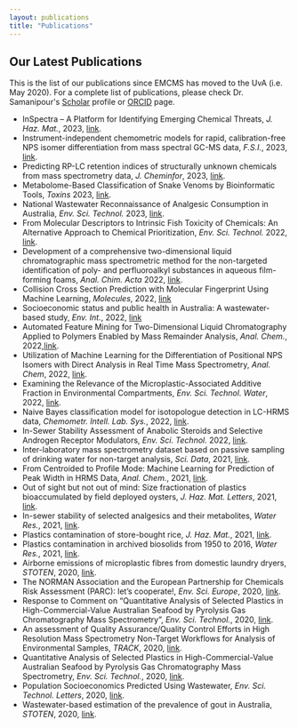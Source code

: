 ```yaml
---
layout: publications
title: "Publications"
---
```


## Our Latest Publications 

This is the list of our publications since EMCMS has moved to the UvA (i.e. May 2020). For a complete list of publications, please check Dr. Samanipour's [Scholar](https://scholar.google.com/citations?user=q91SSooAAAAJ&hl=en) profile or [ORCID](https://orcid.org/0000-0001-8270-6979) page.

* InSpectra – A Platform for Identifying Emerging Chemical Threats, *J. Haz. Mat.*, 2023, [link](https://www.sciencedirect.com/science/article/pii/S0304389423007690).
* Instrument-independent chemometric models for rapid, calibration-free NPS isomer differentiation from mass spectral GC-MS data, *F.S.I.*, 2023, [link](https://www.sciencedirect.com/science/article/pii/S0379073823001007?via%3Dihub).
* Predicting RP-LC retention indices of structurally unknown chemicals from mass spectrometry data, *J. Cheminfor*, 2023, [link](https://jcheminf.biomedcentral.com/articles/10.1186/s13321-023-00699-8).
* Metabolome-Based Classification of Snake Venoms by Bioinformatic Tools, *Toxins* 2023, [link](https://www.mdpi.com/2072-6651/15/2/161). 
* National Wastewater Reconnaissance of Analgesic Consumption in Australia, *Env. Sci. Technol.* 2023, [link](https://pubs.acs.org/doi/10.1021/acs.est.2c06691).
* From Molecular Descriptors to Intrinsic Fish Toxicity of Chemicals: An Alternative Approach to Chemical Prioritization, *Env. Sci. Technol.* 2022, [link](https://pubs.acs.org/doi/10.1021/acs.est.2c07353).
* Development of a comprehensive two-dimensional liquid chromatographic mass spectrometric method for the non-targeted identification of poly- and perfluoroalkyl substances in aqueous film-forming foams, *Anal. Chim. Acta* 2022, [link](https://www.sciencedirect.com/science/article/pii/S000326702201056X?via%3Dihub). 
* Collision Cross Section Prediction with Molecular Fingerprint Using Machine Learning, *Molecules*, 2022, [link](https://www.mdpi.com/1420-3049/27/19/6424)
* Socioeconomic status and public health in Australia: A wastewater-based study, *Env. Int.*, 2022, [link](https://www.sciencedirect.com/science/article/pii/S0160412022003634)
* Automated Feature Mining for Two-Dimensional Liquid Chromatography Applied to Polymers Enabled by Mass Remainder Analysis, *Anal. Chem.*, 2022,[link](https://pubs.acs.org/doi/full/10.1021/acs.analchem.1c05336).
* Utilization of Machine Learning for the Differentiation of Positional NPS Isomers with Direct Analysis in Real Time Mass Spectrometry, *Anal. Chem*, 2022, [link](https://pubs.acs.org/doi/10.1021/acs.analchem.1c04985).
* Examining the Relevance of the Microplastic-Associated Additive Fraction in Environmental Compartments, *Env. Sci. Technol. Water*, 2022, [link](https://pubs.acs.org/doi/10.1021/acsestwater.1c00310).
* Naive Bayes classification model for isotopologue detection in LC-HRMS data, *Chemometr. Intell. Lab. Sys.*, 2022, [link](https://www.sciencedirect.com/science/article/pii/S0169743922000260?via%3Dihub).
* In-Sewer Stability Assessment of Anabolic Steroids and Selective Androgen Receptor Modulators, *Env. Sci. Technol.* 2022, [link](https://pubs.acs.org/doi/10.1021/acs.est.1c03047).
* Inter-laboratory mass spectrometry dataset based on passive sampling of drinking water for non-target analysis, *Sci. Data*, 2021, [link](https://www.nature.com/articles/s41597-021-01002-w).
* From Centroided to Profile Mode: Machine Learning for Prediction of Peak Width in HRMS Data, *Anal. Chem.*, 2021, [link](https://pubs.acs.org/doi/10.1021/acs.analchem.1c03755).
* Out of sight but not out of mind: Size fractionation of plastics bioaccumulated by field deployed oysters, *J. Haz. Mat. Letters*, 2021, [link](https://www.sciencedirect.com/science/article/pii/S2666911021000095?via%3Dihub).
* In-sewer stability of selected analgesics and their metabolites, *Water Res.*, 2021, [link](https://www.sciencedirect.com/science/article/abs/pii/S0043135421008423?via%3Dihub).
* Plastics contamination of store-bought rice, *J. Haz. Mat.*, 2021, [link](https://www.sciencedirect.com/science/article/abs/pii/S0304389421007421).
* Plastics contamination in archived biosolids from 1950 to 2016, *Water Res.*, 2021, [link](https://www.sciencedirect.com/science/article/abs/pii/S0043135421005650?via%3Dihub).
* Airborne emissions of microplastic fibres from domestic laundry dryers, *STOTEN*, 2020, [link](https://www.sciencedirect.com/science/article/abs/pii/S0048969720347045?via%3Dihub).
* The NORMAN Association and the European Partnership for Chemicals Risk Assessment (PARC): let’s cooperate!, *Env. Sci. Europe*, 2020, [link](https://enveurope.springeropen.com/articles/10.1186/s12302-020-00375-w).
* Response to Comment on “Quantitative Analysis of Selected Plastics in High-Commercial-Value Australian Seafood by Pyrolysis Gas Chromatography Mass Spectrometry”, *Env. Sci. Technol.*, 2020, [link](https://pubs.acs.org/doi/10.1021/acs.est.0c07097).
* An assessment of Quality Assurance/Quality Control Efforts in High Resolution Mass Spectrometry Non-Target Workflows for Analysis of Environmental Samples, *TRACK*, 2020, [link](https://www.sciencedirect.com/science/article/pii/S0165993620302922?via%3Dihub).
* Quantitative Analysis of Selected Plastics in High-Commercial-Value Australian Seafood by Pyrolysis Gas Chromatography Mass Spectrometry, *Env. Sci. Technol.*, 2020, [link](https://pubs.acs.org/doi/10.1021/acs.est.0c02337).
* Population Socioeconomics Predicted Using Wastewater, *Env. Sci. Technol. Letters*, 2020, [link](https://pubs.acs.org/doi/10.1021/acs.estlett.0c00392).
* Wastewater-based estimation of the prevalence of gout in Australia, *STOTEN*, 2020, [link](https://www.sciencedirect.com/science/article/abs/pii/S0048969720304356?via%3Dihub).
